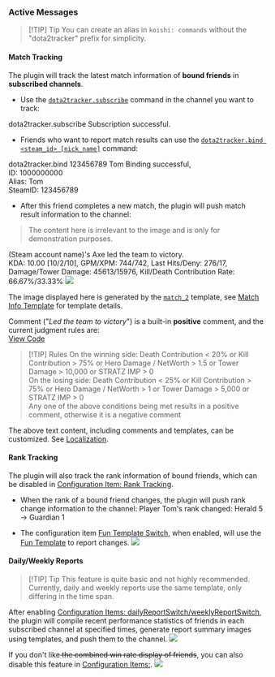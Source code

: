 ### Active Messages
> [!TIP] Tip
> You can create an alias in `koishi: commands` without the "dota2tracker" prefix for simplicity.  
#### Match Tracking
The plugin will track the latest match information of **bound friends** in **subscribed channels**.  
* Use the [`dota2tracker.subscribe`](./commands.md#dota2tracker-subscribe) command in the channel you want to track:
<chat-panel>
<chat-message nickname="Alice">dota2tracker.subscribe</chat-message>
<chat-message nickname="Koishi">Subscription successful.</chat-message>
</chat-panel>

* Friends who want to report match results can use the [`dota2tracker.bind <steam_id> [nick_name]`](./commands.md#dota2tracker-bind-steam-id-nick-name) command:
<chat-panel>
<chat-message nickname="Alice">dota2tracker.bind 123456789 Tom</chat-message>
<chat-message nickname="Koishi">
  Binding successful,<br>
  ID: 1000000000<br>
  Alias: Tom<br>
  SteamID: 123456789
</chat-message>
</chat-panel>

* After this friend completes a new match, the plugin will push match result information to the channel:
> The content here is irrelevant to the image and is only for demonstration purposes.
<chat-panel>
<chat-message nickname="Koishi">
  (Steam account name)'s Axe led the team to victory.<br>
  KDA: 10.00 [10/2/10], GPM/XPM: 744/742, Last Hits/Deny: 276/17, Damage/Tower Damage: 45613/15976, Kill/Death Contribution Rate: 66.67%/33.33%
  <img src="/en-US/generated/match_2.png" />
</chat-message>
</chat-panel>

The image displayed here is generated by the [`match_2`](./template-match.md#match-2) template, see [Match Info Template](./template-match.md) for template details.  

Comment ("*Led the team to victory*") is a built-in **positive** comment, and the current judgment rules are:  
[View Code](https://github.com/sjtdev/koishi-plugin-dota2tracker/blob/df0abb9ccca5faefb27cc1a366fdaadbd27316ed/src/index.ts#L385-L393)

> [!TIP] Rules
> On the winning side: Death Contribution < 20% or Kill Contribution > 75% or Hero Damage / NetWorth > 1.5 or Tower Damage > 10,000 or STRATZ IMP > 0  
> On the losing side: Death Contribution < 25% or Kill Contribution > 75% or Hero Damage / NetWorth > 1 or Tower Damage > 5,000 or STRATZ IMP > 0  
> Any one of the above conditions being met results in a positive comment, otherwise it is a negative comment  

The above text content, including comments and templates, can be customized. See [Localization](./i18n.md#custom-text).

#### Rank Tracking
The plugin will also track the rank information of bound friends, which can be disabled in [Configuration Item: Rank Tracking](./configs.md#rank-tracking).
* When the rank of a bound friend changes, the plugin will push rank change information to the channel:
<chat-panel><chat-message nickname="Koishi">Player Tom's rank changed: Herald 5 → Guardian 1</chat-message></chat-panel>

* The configuration item [Fun Template Switch](./configs#rankbroadfun-boolean), when enabled, will use the [Fun Template](./template-rank.md) to report changes.
<chat-panel><chat-message nickname="Koishi"><img src="/en-US/generated/rank_fun-up.png" /></chat-message></chat-panel>

#### Daily/Weekly Reports
> [!TIP] Tip
> This feature is quite basic and not highly recommended.  
> Currently, daily and weekly reports use the same template, only differing in the time span.

After enabling [Configuration Items: dailyReportSwitch/weeklyReportSwitch](./configs.md#daily-weekly-reports), the plugin will compile recent performance statistics of friends in each subscribed channel at specified times, generate report summary images using templates, and push them to the channel.
<chat-panel><chat-message nickname="Koishi"><img src="/en-US/generated/daily.png" /></chat-message></chat-panel>

If you don't like<del> the combined win rate display of friends</del>, you can also disable this feature in [Configuration Items:](./configs.md).
<chat-panel><chat-message nickname="Koishi"><img src="/en-US/generated/daily-hideCombi.png" /></chat-message></chat-panel>
